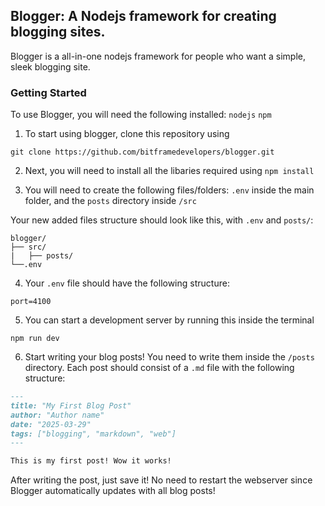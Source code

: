 ## Blogger: A Nodejs framework for creating blogging sites.
Blogger is a all-in-one nodejs framework for people who want a simple, sleek blogging site.

### Getting Started
To use Blogger, you will need the following installed:
``nodejs``
``npm``

1. To start using blogger, clone this repository using
```
git clone https://github.com/bitframedevelopers/blogger.git
```

2. Next, you will need to install all the libaries required using ``npm install``

3. You will need to create the following files/folders: ``.env`` inside the main folder, and the ``posts`` directory inside ``/src``

Your new added files structure should look like this, with ``.env`` and ``posts/``:
```
blogger/
├── src/
|   ├── posts/
└──.env
```

4. Your ``.env`` file should have the following structure:
```
port=4100
```

5. You can start a development server by running this inside the terminal
```
npm run dev
```

6. Start writing your blog posts! You need to write them inside the ``/posts`` directory. Each post should consist of a ``.md`` file with the following structure:
```md
---
title: "My First Blog Post"
author: "Author name"
date: "2025-03-29"
tags: ["blogging", "markdown", "web"]
---

This is my first post! Wow it works!
```

After writing the post, just save it! No need to restart the webserver since Blogger automatically updates with all blog posts!
